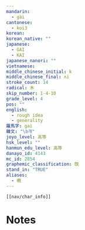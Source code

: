 ```yaml
---
mandarin:
  - gài
cantonese:
  - koi3
korean:
korean_native: ""
japanese:
  - GAI
  - KAI
japanese_nanori: ""
vietnamese:
middle_chinese_initial: k
middle_chinese_final: ʌi
stroke_count: 14
radical: 木
skip_number: 1-4-10
grade_level: 4
pos: ""
english:
  - rough idea
  - generality
羅馬字: gai
韓文: "\b개"
joyo_level: 高等
hsk_level: ""
hanmun_edu_level: 高等
danayo_id: 4143
mc_id: 2854
graphemic_classification: 旣
stand_in: "TRUE"
aliases:
  - 槪
---
```

```meta-bind-embed
[[nav/char_info]]
```

# Notes
